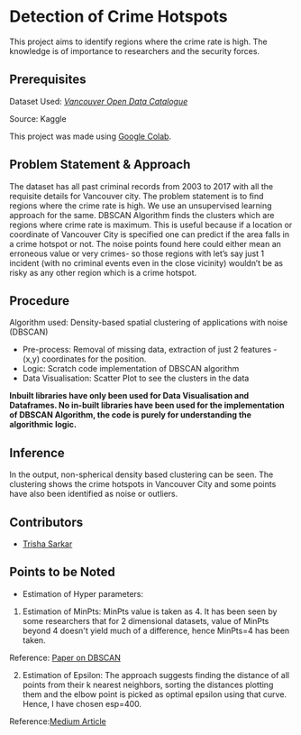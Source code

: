 # Detection of Crime Hotspots

This project aims to identify regions where the crime rate is high. The knowledge is of importance to researchers and the security forces.

## Prerequisites

Dataset Used: [*Vancouver Open Data Catalogue*](https://www.kaggle.com/wosaku/crime-in-vancouver?select=crime.csv) 

Source: Kaggle

This project was made using [Google Colab](https://colab.research.google.com/notebooks/intro.ipynb#recent=true).

## Problem Statement & Approach

The dataset has all past criminal records from 2003 to 2017 with all the requisite details for Vancouver city. The problem statement is to find regions where the crime rate is high. We use an unsupervised learning approach for the same.
DBSCAN Algorithm finds the clusters which are regions where crime rate is maximum. This is useful because if a location or coordinate of Vancouver City is specified one can predict if the area falls in a crime hotspot or not. The noise points found here could either mean an erroneous value or very crimes- so those regions with let’s say just 1 incident (with no criminal events even in the close vicinity) wouldn’t be as risky as any other region which is a crime hotspot. 

## Procedure

Algorithm used: Density-based spatial clustering of applications with noise (DBSCAN)
* Pre-process: Removal of missing data, extraction of just 2 features - (x,y) coordinates for the position.
* Logic: Scratch code implementation of DBSCAN algorithm
* Data Visualisation: Scatter Plot to see the clusters in the data

**Inbuilt libraries have only been used for Data Visualisation and Dataframes. No in-built libraries have been used for the implementation of DBSCAN Algorithm, the code is purely for understanding the algorithmic logic.**

## Inference

In the output, non-spherical density based clustering can be seen. The clustering shows the crime hotspots in Vancouver City and some points have also been identified as noise or outliers.

## Contributors

* [Trisha Sarkar](https://github.com/trishasarkar)

## Points to be Noted

* Estimation of Hyper parameters:
1. Estimation of MinPts: MinPts value is taken as 4. It has been seen by some researchers that for 2 dimensional datasets, value of MinPts beyond 4 doesn't yield much of a difference, hence MinPts=4 has been taken.

Reference: [Paper on DBSCAN](http://www2.cs.uh.edu/~ceick/7363/Papers/dbscan.pdf)

2. Estimation of Epsilon: The approach suggests finding the distance of all points from their k nearest neighbors, sorting the distances plotting them and the elbow point is picked as optimal epsilon using that curve. Hence, I have chosen esp=400.

Reference:[Medium Article](https://towardsdatascience.com/machine-learning-clustering-dbscan-determine-the-optimal-value-for-epsilon-eps-python-example-3100091cfbc )
